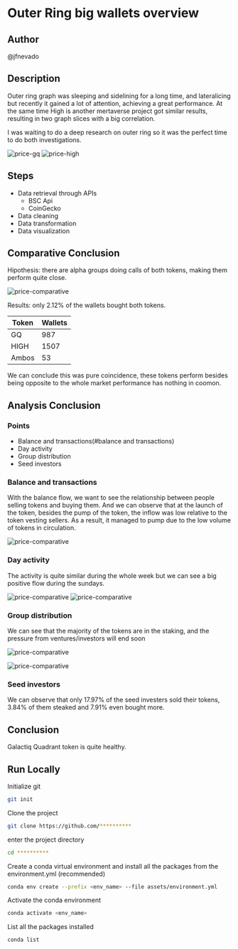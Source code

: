 # Outer Ring big wallets overview

## Author
@jfnevado

## Description

Outer ring graph was sleeping and sidelining for a long time, and lateralicing but recently it gained a lot of attention, achieving a great performance. At the same time High is another mertaverse project got similar results, resulting in two graph slices with a big correlation.

I was waiting to do a deep research on outer ring so it was the perfect time to do both investigations.

![price-gq](https://github.com/jfnevado/Outer-ring/blob/master/plots/gq-busd.png)
![price-high](https://github.com/jfnevado/Outer-ring/blob/master/plots/high-busd.png)

## Steps
- Data retrieval through APIs
  - BSC Api
  - CoinGecko
- Data cleaning
- Data transformation
- Data visualization

## Comparative Conclusion

Hipothesis: there are alpha groups doing calls of both tokens, making them perform quite close.

![price-comparative](https://github.com/jfnevado/Outer-ring/blob/master/plots/comparative-price.png)

Results: only 2.12% of the wallets bought both tokens.

| Token | Wallets |
|-------|---------|
| GQ    | 987     |
| HIGH  | 1507    |
| Ambos | 53      |

We can conclude this was pure coincidence, these tokens perform besides being opposite to the whole market performance has nothing in coomon. 

## Analysis Conclusion
### Points
- Balance and transactions(#balance and transactions)
- Day activity
- Group distribution
- Seed investors

### Balance and transactions

With the balance flow, we want to see the relationship between people selling tokens and buying them. And we can observe that at the launch of the token, besides the pump of the token, the inflow was low relative to the token vesting sellers. As a result, it managed to pump due to the low volume of tokens in circulation.

![price-comparative](https://github.com/jfnevado/Outer-ring/blob/master/plots/comparative-price-balance-tx.png)

### Day activity

The activity is quite similar during the whole week but we can see a big positive flow during the sundays.

![price-comparative](https://github.com/jfnevado/Outer-ring/blob/master/plots/tx-by-days-names.png)
![price-comparative](https://github.com/jfnevado/Outer-ring/blob/master/plots/tx-balance-by-days-names.png)

### Group distribution

We can see that the majority of the tokens are in the staking, and the pressure from ventures/investors will end soon

![price-comparative](https://github.com/jfnevado/Outer-ring/blob/master/plots/wallet-type-balance.png)

![price-comparative](https://github.com/jfnevado/Outer-ring/blob/master/plots/wallet-type-send-recibe-tx.png)

### Seed investors

We can observe that only 17.97% of the seed investers sold their tokens, 3.84% of them steaked and 7.91% even bought more.

## Conclusion

Galactiq Quadrant token is quite healthy.

## Run Locally
Initialize git

```bash
git init
```


Clone the project

```bash
git clone https://github.com/**********
```

enter the project directory

```bash
cd **********
```

Create a conda virtual environment and install all the packages from the environment.yml (recommended)

```bash
conda env create --prefix <env_name> --file assets/environment.yml
```

Activate the conda environment

```bash
conda activate <env_name>
```

List all the packages installed

```bash
conda list
```
